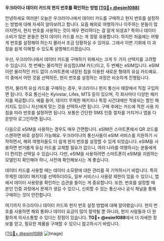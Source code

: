 **우크라이나 데이터 카드의 현지 번호를 확인하는 방법 [[TG💪+ @esim1088](https://t.me/s/esim1088)]**

안녕하세요 여러분! 오늘은 우크라이나에서 데이터 카드를 구매하고 현지 번호를 설정하는 방법에 대해 자세히 알아보려고 합니다. 요즘 해외로 여행하거나 이주하는 분들이 많아지면서, 현지 번호를 사용하는 것이 매우 편리하다는 걸 알게 되셨죠? 특히나 데이터 소비가 많은 분들은 현지 데이터 카드를 쓰는 게 정말 유용합니다. 하지만 처음에는 어떻게 번호를 설정해야 하는지 몰라서 조금 당황하실 수 있어요. 그래서 이번 기회에 이 과정을 쉽게 이해할 수 있도록 설명해드리겠습니다.

우선, 우크라이나에서 데이터 카드를 구매하기 위해서는 크게 두 가지 선택지를 고려할 수 있습니다. 첫 번째는 물리적인 유심칩(UIM 카드)이고, 두 번째는 eSIM입니다. eSIM이란 물리적인 카드 없이 스마트폰에 내장된 칩을 이용한 새로운 형태의 유심 카드예요. 이 중에서 어떤 것을 선택하든, 현지 번호를 설정하는 과정은 비슷하게 진행됩니다.

먼저, 물리적 유심 카드를 구매하는 경우, 우크라이나 현지 통신사 매장에서 직접 구입하면 됩니다. 주요 통신사는 Kyivstar, Lifes, MTS 등이 있으며, 각 회사마다 다양한 패키지를 제공합니다. 예를 들어, 데이터 무제한 패키지나 특정 시간대에만 적용되는 할인 패키지도 있으니 자신에게 맞는 것을 선택하시면 됩니다. 구매 후에는 카드에 적힌 사용 지침을 따라 번호를 설정하면 됩니다. 보통은 간단한 SMS 인증 절차를 거치거나 앱을 다운받아 로그인하면 됩니다.

다음으로 eSIM을 사용하는 경우도 매우 간편합니다. eSIM은 스마트폰에서 QR 코드를 스캔하면 바로 설정이 가능해요. 우크라이나의 통신사들이 eSIM 서비스를 지원하기 시작하면서, 해외 여행자들도 더 쉽게 현지 번호를 설정할 수 있게 되었습니다. eSIM을 사용하면 번거롭게 유심 카드를 교체할 필요가 없으니, 여러 나라를 여행하시는 분들에게 더 편리한 선택일 수 있습니다. 다만, eSIM을 사용하려면 스마트폰이 eSIM을 지원하는 모델인지 확인해야 하니, 사전에 확인해보시는 게 좋습니다.

데이터 카드를 사용할 때는 데이터 소모량에 대한 관리를 꼭 기억하시기 바랍니다. 특히 무제한 데이터 패키지를 선택하더라도, 일부 서비스나 사용량 제한이 있을 수 있으니, 앱에서 데이터 사용량을 확인하는 습관을 들이는 게 중요합니다. 또한, 번호를 설정할 때 본인 인증 과정에서 문제가 생길 수 있으니, 신뢰할 수 있는 통신사나 공식 채널을 통해 구매하는 것이 안전합니다.

여기까지 우크라이나 데이터 카드와 현지 번호 설정 방법에 대해 알아봤습니다. 현지 번호를 사용하면 해외 통화나 데이터 요금이 많이 절약될 뿐 아니라, 현지 사람들과 더 원활하게 의사소통할 수 있다는 장점이 있습니다. **TG💪+ @esim1088**에서 더 자세한 정보를 얻고, 필요한 제품을 구매할 수 있으니 참고하시기 바랍니다.

[[TG💪+ @esim1088](https://t.me/s/esim1088) ![Image](https://i.postimg.cc/Y0z9fWf4/image.png)]
